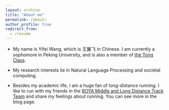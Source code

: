 ```yaml
---
layout: archive
title: "About me"
permalink: /about/
author_profile: true
redirect_from:
  - /resume
---
```



- My name is Yifei Wang, which is 王翼飞 in Chinese. I am currently a sophomore in Peking University, and is also a member of [the Tong Class](https://tongclass.ac.cn/).
  
- My research interests lie in Natural Language Processing and societal computing.
  
- Besides my academic life, I am a huge fan of long-distance running. I like to run with my friends in the [BOYA Middle and Long Distance Track Team](https://mp.weixin.qq.com/s/Kg2df2wnqnYab3R-K5GjAA) and share my feelings about running. You can see more in the blog page.